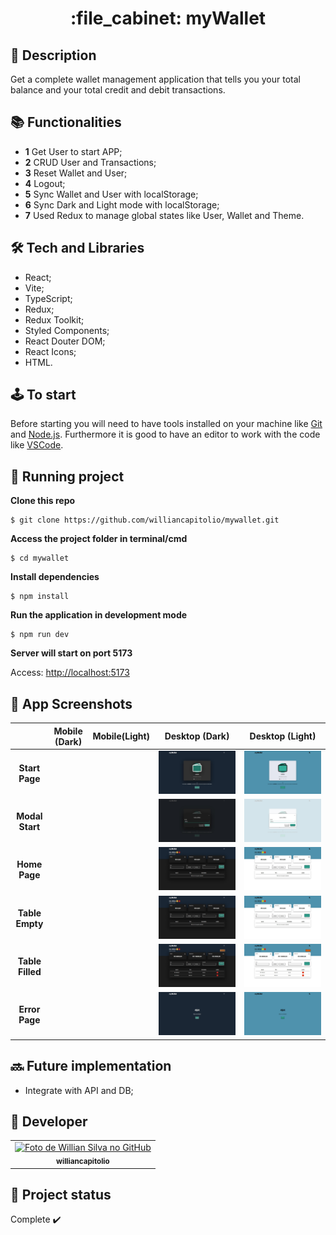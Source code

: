 <h1 align="center">:file_cabinet: myWallet</h1>

## :memo: Description

Get a complete wallet management application that tells you your total balance and your total credit and debit transactions.

## :books: Functionalities

- <b>1</b> Get User to start APP;
- <b>2</b> CRUD User and Transactions;
- <b>3</b> Reset Wallet and User;
- <b>4</b> Logout;
- <b>5</b> Sync Wallet and User with localStorage;
- <b>6</b> Sync Dark and Light mode with localStorage;
- <b>7</b> Used Redux to manage global states like User, Wallet and Theme.

## :hammer_and_wrench: Tech and Libraries

- React;
- Vite;
- TypeScript;
- Redux;
- Redux Toolkit;
- Styled Components;
- React Douter DOM;
- React Icons;
- HTML.

## :joystick: To start

Before starting you will need to have tools installed on your machine like [Git](https://git-scm.com) and [Node.js](https://nodejs.org/en/). Furthermore it is good to have an editor to work with the code like [VSCode](https://code.visualstudio.com/).

## :rocket: Running project

**Clone this repo**

```
$ git clone https://github.com/williancapitolio/mywallet.git
```

**Access the project folder in terminal/cmd**

```
$ cd mywallet
```

**Install dependencies**

```
$ npm install
```

**Run the application in development mode**

```
$ npm run dev
```

**Server will start on port 5173**

Access: [http://localhost:5173](http://localhost:5173)

## :camera_flash: App Screenshots

|                  | **Mobile (Dark)** | **Mobile(Light)** | **Desktop (Dark)** | **Desktop (Light)** |
| :--------------: | :---------------: | :---------------: | :----------------: | :-----------------: |
|  **Start Page**  |       ![]()       |       ![]()       |       ![](https://github.com/williancapitolio/mywallet/blob/main/docs/screenshots/desktop_dark/start.jpeg)        |        ![](https://github.com/williancapitolio/mywallet/blob/main/docs/screenshots/desktop_light/start.jpeg)        |
| **Modal Start**  |       ![]()       |       ![]()       |       ![](https://github.com/williancapitolio/mywallet/blob/main/docs/screenshots/desktop_dark/modal.jpeg)        |        ![](https://github.com/williancapitolio/mywallet/blob/main/docs/screenshots/desktop_light/modal.jpeg)        |
|  **Home Page**   |       ![]()       |       ![]()       |       ![](https://github.com/williancapitolio/mywallet/blob/main/docs/screenshots/desktop_dark/home.jpeg)        |        ![](https://github.com/williancapitolio/mywallet/blob/main/docs/screenshots/desktop_light/home.jpeg)        |
| **Table Empty**  |       ![]()       |       ![]()       |       ![](https://github.com/williancapitolio/mywallet/blob/main/docs/screenshots/desktop_dark/table-empty.jpeg)        |        ![](https://github.com/williancapitolio/mywallet/blob/main/docs/screenshots/desktop_light/table-empty.jpeg)        |
| **Table Filled** |       ![]()       |       ![]()       |       ![](https://github.com/williancapitolio/mywallet/blob/main/docs/screenshots/desktop_dark/table-filled.jpeg)        |        ![](https://github.com/williancapitolio/mywallet/blob/main/docs/screenshots/desktop_light/table-filled.jpeg)        |
|  **Error Page**  |       ![]()       |       ![]()       |       ![](https://github.com/williancapitolio/mywallet/blob/main/docs/screenshots/desktop_dark/error.jpeg)        |        ![](https://github.com/williancapitolio/mywallet/blob/main/docs/screenshots/desktop_light/error.jpeg)        |

## :soon: Future implementation

- Integrate with API and DB;

## :call_me_hand: Developer

<table>
  <tr>
    <td align="center">
      <a href="http://github.com/williancapitolio">
        <img src="https://avatars.githubusercontent.com/u/70084163?v=4" width="100px;" alt="Foto de Willian Silva no GitHub"/><br>
        <sub>
          <b>williancapitolio</b>
        </sub>
      </a>
    </td>
  </tr>
</table>

## :dart: Project status

Complete :heavy_check_mark:

